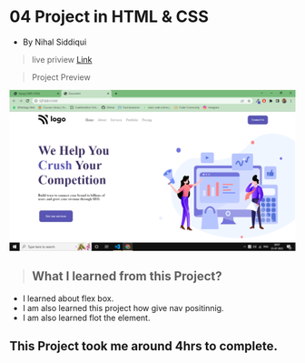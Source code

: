 #  04 Project  in HTML & CSS


- By Nihal Siddiqui

> live priview [Link](https://edcompetition.netlify.app/)

> Project Preview

![](./04Project.png)


> ## What l learned from this Project?

- I learned about flex box.
- I am also learned this project how give nav positinnig.
- I am also learned flot the element. 

## This Project took me around 4hrs to complete.
